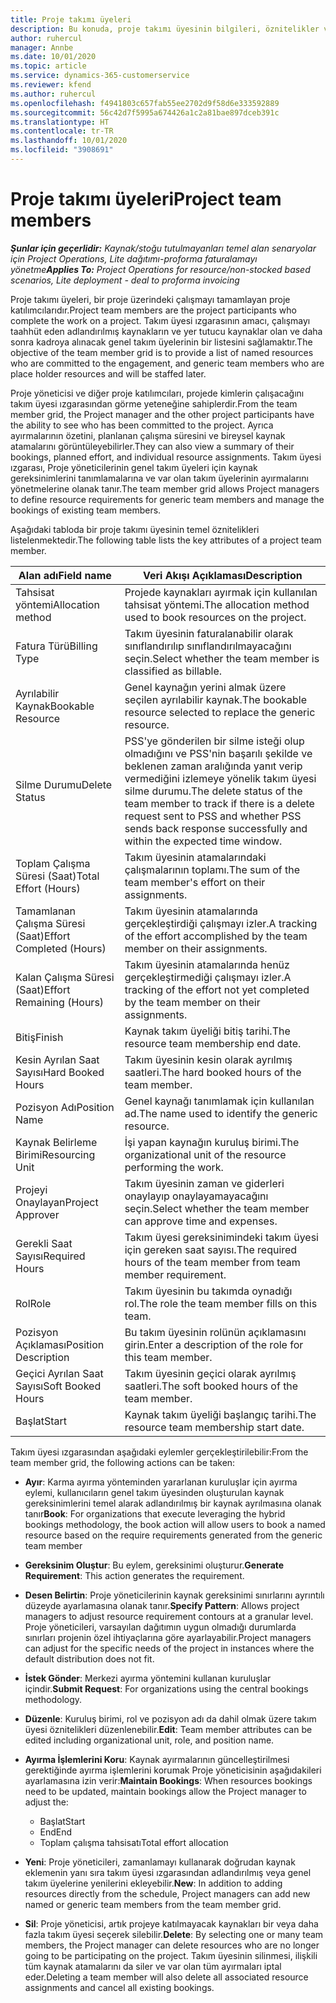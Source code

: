```yaml
---
title: Proje takımı üyeleri
description: Bu konuda, proje takımı üyesinin bilgileri, öznitelikler ve zamanlama ile çalışma hakkında bilgiler sağlanmaktadır.
author: ruhercul
manager: Annbe
ms.date: 10/01/2020
ms.topic: article
ms.service: dynamics-365-customerservice
ms.reviewer: kfend
ms.author: ruhercul
ms.openlocfilehash: f4941803c657fab55ee2702d9f58d6e333592889
ms.sourcegitcommit: 56c42d7f5995a674426a1c2a81bae897dceb391c
ms.translationtype: HT
ms.contentlocale: tr-TR
ms.lasthandoff: 10/01/2020
ms.locfileid: "3908691"
---
```

# <a name="project-team-members"></a><span data-ttu-id="2f42f-103">Proje takımı üyeleri</span><span class="sxs-lookup"><span data-stu-id="2f42f-103">Project team members</span></span>

<span data-ttu-id="2f42f-104">_**Şunlar için geçerlidir:** Kaynak/stoğu tutulmayanları temel alan senaryolar için Project Operations, Lite dağıtımı-proforma faturalamayı yönetme_</span><span class="sxs-lookup"><span data-stu-id="2f42f-104">_**Applies To:** Project Operations for resource/non-stocked based scenarios, Lite deployment - deal to proforma invoicing_</span></span>

<span data-ttu-id="2f42f-105">Proje takımı üyeleri, bir proje üzerindeki çalışmayı tamamlayan proje katılımcılarıdır.</span><span class="sxs-lookup"><span data-stu-id="2f42f-105">Project team members are the project participants who complete the work on a project.</span></span> <span data-ttu-id="2f42f-106">Takım üyesi ızgarasının amacı, çalışmayı taahhüt eden adlandırılmış kaynakların ve yer tutucu kaynaklar olan ve daha sonra kadroya alınacak genel takım üyelerinin bir listesini sağlamaktır.</span><span class="sxs-lookup"><span data-stu-id="2f42f-106">The objective of the team member grid is to provide a list of named resources who are committed to the engagement, and generic team members who are place holder resources and will be staffed later.</span></span>

<span data-ttu-id="2f42f-107">Proje yöneticisi ve diğer proje katılımcıları, projede kimlerin çalışacağını takım üyesi ızgarasından görme yeteneğine sahiplerdir.</span><span class="sxs-lookup"><span data-stu-id="2f42f-107">From the team member grid, the Project manager and the other project participants have the ability to see who has been committed to the project.</span></span> <span data-ttu-id="2f42f-108">Ayrıca ayırmalarının özetini, planlanan çalışma süresini ve bireysel kaynak atamalarını görüntüleyebilirler.</span><span class="sxs-lookup"><span data-stu-id="2f42f-108">They can also view a summary of their bookings, planned effort, and individual resource assignments.</span></span> <span data-ttu-id="2f42f-109">Takım üyesi ızgarası, Proje yöneticilerinin genel takım üyeleri için kaynak gereksinimlerini tanımlamalarına ve var olan takım üyelerinin ayırmalarını yönetmelerine olanak tanır.</span><span class="sxs-lookup"><span data-stu-id="2f42f-109">The team member grid allows Project managers to define resource requirements for generic team members and manage the bookings of existing team members.</span></span>

<span data-ttu-id="2f42f-110">Aşağıdaki tabloda bir proje takımı üyesinin temel öznitelikleri listelenmektedir.</span><span class="sxs-lookup"><span data-stu-id="2f42f-110">The following table lists the key attributes of a project team member.</span></span>

| <span data-ttu-id="2f42f-111">Alan adı</span><span class="sxs-lookup"><span data-stu-id="2f42f-111">Field name</span></span>          | <span data-ttu-id="2f42f-112">Veri Akışı Açıklaması</span><span class="sxs-lookup"><span data-stu-id="2f42f-112">Description</span></span>                                                                                                                                                                  |
|--------------------------|-----------------------------------------------------------------------------------------------------------------------------------------------------------------------------------|
| <span data-ttu-id="2f42f-113">Tahsisat yöntemi</span><span class="sxs-lookup"><span data-stu-id="2f42f-113">Allocation method</span></span>        | <span data-ttu-id="2f42f-114">Projede kaynakları ayırmak için kullanılan tahsisat yöntemi.</span><span class="sxs-lookup"><span data-stu-id="2f42f-114">The allocation method used to book resources on the project.</span></span>                                                                         |
| <span data-ttu-id="2f42f-115">Fatura Türü</span><span class="sxs-lookup"><span data-stu-id="2f42f-115">Billing Type</span></span>             | <span data-ttu-id="2f42f-116">Takım üyesinin faturalanabilir olarak sınıflandırılıp sınıflandırılmayacağını seçin.</span><span class="sxs-lookup"><span data-stu-id="2f42f-116">Select whether the team member is classified as billable.</span></span>                                                                                                                                       |
| <span data-ttu-id="2f42f-117">Ayrılabilir Kaynak</span><span class="sxs-lookup"><span data-stu-id="2f42f-117">Bookable Resource</span></span>        | <span data-ttu-id="2f42f-118">Genel kaynağın yerini almak üzere seçilen ayrılabilir kaynak.</span><span class="sxs-lookup"><span data-stu-id="2f42f-118">The bookable resource selected to replace the generic resource.</span></span>                                                                                                                   |
| <span data-ttu-id="2f42f-119">Silme Durumu</span><span class="sxs-lookup"><span data-stu-id="2f42f-119">Delete Status</span></span>            | <span data-ttu-id="2f42f-120">PSS'ye gönderilen bir silme isteği olup olmadığını ve PSS'nin başarılı şekilde ve beklenen zaman aralığında yanıt verip vermediğini izlemeye yönelik takım üyesi silme durumu.</span><span class="sxs-lookup"><span data-stu-id="2f42f-120">The delete status of the team member to track if there is a delete request sent to PSS and whether PSS sends back response successfully and within the expected time window.</span></span> |
| <span data-ttu-id="2f42f-121">Toplam Çalışma Süresi (Saat)</span><span class="sxs-lookup"><span data-stu-id="2f42f-121">Total Effort (Hours)</span></span>     | <span data-ttu-id="2f42f-122">Takım üyesinin atamalarındaki çalışmalarının toplamı.</span><span class="sxs-lookup"><span data-stu-id="2f42f-122">The sum of the team member's effort on their assignments.</span></span>                                                                                                                         |
| <span data-ttu-id="2f42f-123">Tamamlanan Çalışma Süresi (Saat)</span><span class="sxs-lookup"><span data-stu-id="2f42f-123">Effort Completed (Hours)</span></span> | <span data-ttu-id="2f42f-124">Takım üyesinin atamalarında gerçekleştirdiği çalışmayı izler.</span><span class="sxs-lookup"><span data-stu-id="2f42f-124">A tracking of the effort accomplished by the team member on their assignments.</span></span>                                                                                           |
| <span data-ttu-id="2f42f-125">Kalan Çalışma Süresi (Saat)</span><span class="sxs-lookup"><span data-stu-id="2f42f-125">Effort Remaining (Hours)</span></span> | <span data-ttu-id="2f42f-126">Takım üyesinin atamalarında henüz gerçekleştirmediği çalışmayı izler.</span><span class="sxs-lookup"><span data-stu-id="2f42f-126">A tracking of the effort not yet completed by the team member on their assignments.</span></span>                                                                                    |
| <span data-ttu-id="2f42f-127">Bitiş</span><span class="sxs-lookup"><span data-stu-id="2f42f-127">Finish</span></span>                   | <span data-ttu-id="2f42f-128">Kaynak takım üyeliği bitiş tarihi.</span><span class="sxs-lookup"><span data-stu-id="2f42f-128">The resource team membership end date.</span></span>                                                                                                                                            |
| <span data-ttu-id="2f42f-129">Kesin Ayrılan Saat Sayısı</span><span class="sxs-lookup"><span data-stu-id="2f42f-129">Hard Booked Hours</span></span>        | <span data-ttu-id="2f42f-130">Takım üyesinin kesin olarak ayrılmış saatleri.</span><span class="sxs-lookup"><span data-stu-id="2f42f-130">The hard booked hours of the team member.</span></span>                                                                                                                                                                |
| <span data-ttu-id="2f42f-131">Pozisyon Adı</span><span class="sxs-lookup"><span data-stu-id="2f42f-131">Position Name</span></span>            | <span data-ttu-id="2f42f-132">Genel kaynağı tanımlamak için kullanılan ad.</span><span class="sxs-lookup"><span data-stu-id="2f42f-132">The name used to identify the generic resource.</span></span>                                                                                                                                   |
| <span data-ttu-id="2f42f-133">Kaynak Belirleme Birimi</span><span class="sxs-lookup"><span data-stu-id="2f42f-133">Resourcing Unit</span></span>          | <span data-ttu-id="2f42f-134">İşi yapan kaynağın kuruluş birimi.</span><span class="sxs-lookup"><span data-stu-id="2f42f-134">The organizational unit of the resource performing the work.</span></span>                                                                                                                      |
| <span data-ttu-id="2f42f-135">Projeyi Onaylayan</span><span class="sxs-lookup"><span data-stu-id="2f42f-135">Project Approver</span></span>         | <span data-ttu-id="2f42f-136">Takım üyesinin zaman ve giderleri onaylayıp onaylayamayacağını seçin.</span><span class="sxs-lookup"><span data-stu-id="2f42f-136">Select whether the team member can approve time and expenses.</span></span>                                                                                                                     |
| <span data-ttu-id="2f42f-137">Gerekli Saat Sayısı</span><span class="sxs-lookup"><span data-stu-id="2f42f-137">Required Hours</span></span>           | <span data-ttu-id="2f42f-138">Takım üyesi gereksinimindeki takım üyesi için gereken saat sayısı.</span><span class="sxs-lookup"><span data-stu-id="2f42f-138">The required hours of the team member from team member requirement.</span></span>                                                                                                                       |
| <span data-ttu-id="2f42f-139">Rol</span><span class="sxs-lookup"><span data-stu-id="2f42f-139">Role</span></span>                     | <span data-ttu-id="2f42f-140">Takım üyesinin bu takımda oynadığı rol.</span><span class="sxs-lookup"><span data-stu-id="2f42f-140">The role the team member fills on this team.</span></span>                                                                                                                                |
| <span data-ttu-id="2f42f-141">Pozisyon Açıklaması</span><span class="sxs-lookup"><span data-stu-id="2f42f-141">Position Description</span></span>     | <span data-ttu-id="2f42f-142">Bu takım üyesinin rolünün açıklamasını girin.</span><span class="sxs-lookup"><span data-stu-id="2f42f-142">Enter a description of the role for this team member.</span></span>                                                                                                                             |
| <span data-ttu-id="2f42f-143">Geçici Ayrılan Saat Sayısı</span><span class="sxs-lookup"><span data-stu-id="2f42f-143">Soft Booked Hours</span></span>        | <span data-ttu-id="2f42f-144">Takım üyesinin geçici olarak ayrılmış saatleri.</span><span class="sxs-lookup"><span data-stu-id="2f42f-144">The soft booked hours of the team member.</span></span>                                                                                                                                                                 |
| <span data-ttu-id="2f42f-145">Başlat</span><span class="sxs-lookup"><span data-stu-id="2f42f-145">Start</span></span>                    | <span data-ttu-id="2f42f-146">Kaynak takım üyeliği başlangıç tarihi.</span><span class="sxs-lookup"><span data-stu-id="2f42f-146">The resource team membership start date.</span></span>                                                                                                                                          |

<span data-ttu-id="2f42f-147">Takım üyesi ızgarasından aşağıdaki eylemler gerçekleştirilebilir:</span><span class="sxs-lookup"><span data-stu-id="2f42f-147">From the team member grid, the following actions can be taken:</span></span>

- <span data-ttu-id="2f42f-148">**Ayır**: Karma ayırma yönteminden yararlanan kuruluşlar için ayırma eylemi, kullanıcıların genel takım üyesinden oluşturulan kaynak gereksinimlerini temel alarak adlandırılmış bir kaynak ayrılmasına olanak tanır</span><span class="sxs-lookup"><span data-stu-id="2f42f-148">**Book**: For organizations that execute leveraging the hybrid bookings methodology, the book action will allow users to book a named resource based on the require requirements generated from the generic team member</span></span>
- <span data-ttu-id="2f42f-149">**Gereksinim Oluştur**: Bu eylem, gereksinimi oluşturur.</span><span class="sxs-lookup"><span data-stu-id="2f42f-149">**Generate Requirement**: This action generates the requirement.</span></span>
- <span data-ttu-id="2f42f-150">**Desen Belirtin**: Proje yöneticilerinin kaynak gereksinimi sınırlarını ayrıntılı düzeyde ayarlamasına olanak tanır.</span><span class="sxs-lookup"><span data-stu-id="2f42f-150">**Specify Pattern**: Allows project managers to adjust resource requirement contours at a granular level.</span></span> <span data-ttu-id="2f42f-151">Proje yöneticileri, varsayılan dağıtımın uygun olmadığı durumlarda sınırları projenin özel ihtiyaçlarına göre ayarlayabilir.</span><span class="sxs-lookup"><span data-stu-id="2f42f-151">Project managers can adjust for the specific needs of the project in instances where the default distribution does not fit.</span></span>
- <span data-ttu-id="2f42f-152">**İstek Gönder**: Merkezi ayırma yöntemini kullanan kuruluşlar içindir.</span><span class="sxs-lookup"><span data-stu-id="2f42f-152">**Submit Request**: For organizations using the central bookings methodology.</span></span>
- <span data-ttu-id="2f42f-153">**Düzenle**: Kuruluş birimi, rol ve pozisyon adı da dahil olmak üzere takım üyesi öznitelikleri düzenlenebilir.</span><span class="sxs-lookup"><span data-stu-id="2f42f-153">**Edit**: Team member attributes can be edited including organizational unit, role, and position name.</span></span>
- <span data-ttu-id="2f42f-154">**Ayırma İşlemlerini Koru**: Kaynak ayırmalarının güncelleştirilmesi gerektiğinde ayırma işlemlerini korumak Proje yöneticisinin aşağıdakileri ayarlamasına izin verir:</span><span class="sxs-lookup"><span data-stu-id="2f42f-154">**Maintain Bookings**: When resources bookings need to be updated, maintain bookings allow the Project manager to adjust the:</span></span>

    - <span data-ttu-id="2f42f-155">Başlat</span><span class="sxs-lookup"><span data-stu-id="2f42f-155">Start</span></span>
    - <span data-ttu-id="2f42f-156">End</span><span class="sxs-lookup"><span data-stu-id="2f42f-156">End</span></span>
    - <span data-ttu-id="2f42f-157">Toplam çalışma tahsisatı</span><span class="sxs-lookup"><span data-stu-id="2f42f-157">Total effort allocation</span></span>

- <span data-ttu-id="2f42f-158">**Yeni**: Proje yöneticileri, zamanlamayı kullanarak doğrudan kaynak eklemenin yanı sıra takım üyesi ızgarasından adlandırılmış veya genel takım üyelerine yenilerini ekleyebilir.</span><span class="sxs-lookup"><span data-stu-id="2f42f-158">**New**: In addition to adding resources directly from the schedule, Project managers can add new named or generic team members from the team member grid.</span></span>
- <span data-ttu-id="2f42f-159">**Sil**: Proje yöneticisi, artık projeye katılmayacak kaynakları bir veya daha fazla takım üyesi seçerek silebilir.</span><span class="sxs-lookup"><span data-stu-id="2f42f-159">**Delete**: By selecting one or many team members, the Project manager can delete resources who are no longer going to be participating on the project.</span></span> <span data-ttu-id="2f42f-160">Takım üyesinin silinmesi, ilişkili tüm kaynak atamalarını da siler ve var olan tüm ayırmaları iptal eder.</span><span class="sxs-lookup"><span data-stu-id="2f42f-160">Deleting a team member will also delete all associated resource assignments and  cancel all existing bookings.</span></span>
